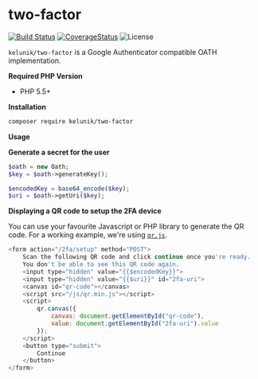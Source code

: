 # two-factor

[![Build Status](https://img.shields.io/travis/kelunik/two-factor/master.svg?style=flat-square)](https://travis-ci.org/kelunik/two-factor)
[![CoverageStatus](https://img.shields.io/coveralls/kelunik/two-factor/master.svg?style=flat-square)](https://coveralls.io/github/kelunik/two-factor?branch=master)
![License](https://img.shields.io/badge/license-MIT-blue.svg?style=flat-square)

`kelunik/two-factor` is a Google Authenticator compatible OATH implementation.

**Required PHP Version**

- PHP 5.5+

**Installation**

```bash
composer require kelunik/two-factor
```

**Usage**

**Generate a secret for the user**

```php
$oath = new Oath;
$key = $oath->generateKey();

$encodedKey = base64_encode($key);
$uri = $oath->getUri($key);
```

**Displaying a QR code to setup the 2FA device**

You can use your favourite Javascript or PHP library to generate the QR code. For a working example, we're using [`qr.js`](http://neocotic.com/qr.js/).

```js
<form action="/2fa/setup" method="POST">
    Scan the following QR code and click continue once you're ready.
    You don't be able to see this QR code again.
    <input type="hidden" value="{{$encodedKey}}">
    <input type="hidden" value="{{$uri}}" id="2fa-uri">
    <canvas id="qr-code"></canvas>
    <script src="/js/qr.min.js"></script>
    <script>
        qr.canvas({
            canvas: document.getElementById("qr-code"),
            value: document.getElementById("2fa-uri").value
        });
    </script>
    <button type="submit">
        Continue
    </button>
</form>
```